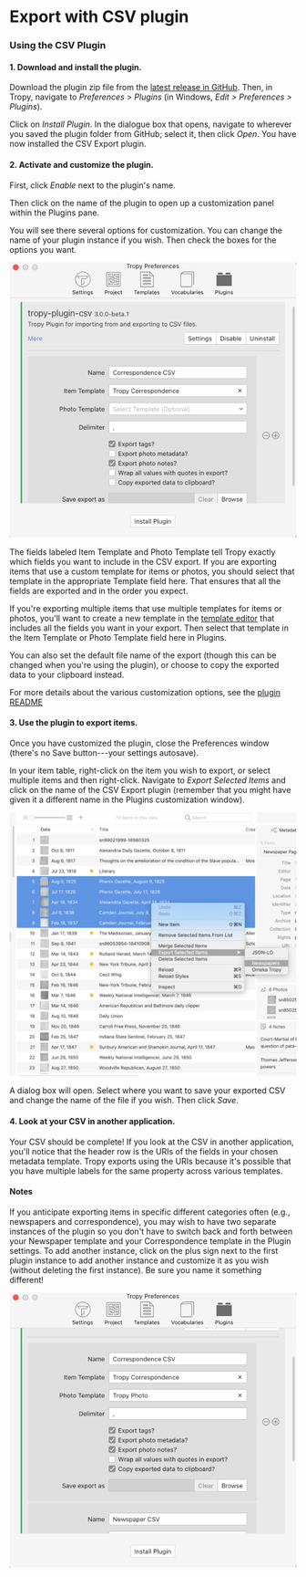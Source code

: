 # Export with CSV plugin

### Using the CSV Plugin

#### 1. Download and install the plugin.

Download the plugin zip file from the [latest release in GitHub](https://github.com/tropy/tropy-plugin-csv/releases/latest). Then, in Tropy, navigate to _Preferences_ &gt; _Plugins_ \(in Windows, _Edit &gt; Preferences &gt; Plugins_\).

Click on _Install Plugin_. In the dialogue box that opens, navigate to wherever you saved the plugin folder from GitHub; select it, then click _Open_. You have now installed the CSV Export plugin.

#### 2. Activate and customize the plugin.

First, click _Enable_ next to the plugin's name.

Then click on the name of the plugin to open up a customization panel within the Plugins pane.

You will see there several options for customization. You can change the name of your plugin instance if you wish. Then check the boxes for the options you want.

![CSV Export customization window](../.gitbook/assets/csv-export-customization.png)

The fields labeled Item Template and Photo Template tell Tropy exactly which fields you want to include in the CSV export. If you are exporting items that use a custom template for items or photos, you should select that template in the appropriate Template field here. That ensures that all the fields are exported and in the order you expect.

If you're exporting multiple items that use multiple templates for items or photos, you'll want to create a new template in the [template editor](../in-the-template-editor/create-template.md) that includes all the fields you want in your export. Then select that template in the Item Template or Photo Template field here in Plugins.

You can also set the default file name of the export \(though this can be changed when you're using the plugin\), or choose to copy the exported data to your clipboard instead.

For more details about the various customization options, see the [plugin README](https://github.com/tropy/tropy-plugin-csv/blob/master/README.md)

#### 3. Use the plugin to export items.

Once you have customized the plugin, close the Preferences window \(there's no Save button---your settings autosave\). 

In your item table, right-click on the item you wish to export, or select multiple items and then right-click. Navigate to _Export Selected Items_ and click on the name of the CSV Export plugin \(remember that you might have given it a different name in the Plugins customization window\).

![Using the CSV plugin in the item table](../.gitbook/assets/using-csv-export.png)

A dialog box will open. Select where you want to save your exported CSV and change the name of the file if you wish. Then click _Save_.

#### 4. Look at your CSV in another application.

Your CSV should be complete! If you look at the CSV in another application, you'll notice that the header row is the URIs of the fields in your chosen metadata template. Tropy exports using the URIs because it's possible that you have multiple labels for the same property across various templates. 

#### Notes

If you anticipate exporting items in specific different categories often \(e.g., newspapers and correspondence\), you may wish to have two separate instances of the plugin so you don't have to switch back and forth between your Newspaper template and your Correspondence template in the Plugin settings. To add another instance, click on the plus sign next to the first plugin instance to add another instance and customize it as you wish \(without deleting the first instance\). Be sure you name it something different!

![Multiple CSV plugin instances](../.gitbook/assets/multiple-csv-instance.png)

